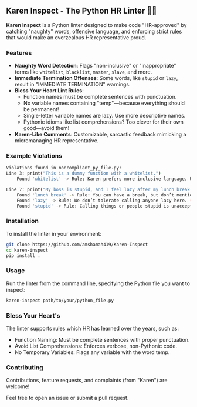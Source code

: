 ## Karen Inspect - The Python HR Linter 🤖📝

**Karen Inspect** is a Python linter designed to make code "HR-approved" by catching "naughty" words, offensive language, and enforcing strict rules that would make an overzealous HR representative proud.

### Features

- **Naughty Word Detection**: Flags "non-inclusive" or "inappropriate" terms like `whitelist`, `blacklist`, `master`, `slave`, and more.
- **Immediate Termination Offenses**: Some words, like `stupid` or `lazy`, result in "IMMEDIATE TERMINATION" warnings.
- **Bless Your Heart Lint Rules**:
  - Function names must be complete sentences with punctuation.
  - No variable names containing "temp"—because everything should be permanent!
  - Single-letter variable names are lazy. Use more descriptive names.
  - Pythonic idioms like list comprehensions? Too clever for their own good—avoid them!
- **Karen-Like Comments**: Customizable, sarcastic feedback mimicking a micromanaging HR representative.

### Example Violations

```bash
Violations found in noncompliant_py_file.py:
Line 3: print("This is a dummy function with a whitelist.")
    Found 'whitelist' -> Rule: Karen prefers more inclusive language. Use "allowlist" instead. (WARNING)

Line 7: print("My boss is stupid, and I feel lazy after my lunch break.")
    Found 'lunch break' -> Rule: You can have a break, but don’t mention it. (WARNING)
    Found 'lazy' -> Rule: We don’t tolerate calling anyone lazy here. (IMMEDIATE TERMINATION)
    Found 'stupid' -> Rule: Calling things or people stupid is unacceptable. (IMMEDIATE TERMINATION)
```

### Installation
To install the linter in your environment:

```bash
git clone https://github.com/amshamah419/Karen-Inspect
cd karen-inspect
pip install .
```

### Usage
Run the linter from the command line, specifying the Python file you want to inspect:

```bash
karen-inspect path/to/your/python_file.py
```

### Bless Your Heart's
The linter supports rules which HR has learned over the years, such as:

- Function Naming: Must be complete sentences with proper punctuation.
- Avoid List Comprehensions: Enforces verbose, non-Pythonic code.
- No Temporary Variables: Flags any variable with the word temp.

### Contributing
Contributions, feature requests, and complaints (from "Karen") are welcome!

Feel free to open an issue or submit a pull request.